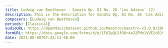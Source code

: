 ```yaml
---
title: Ludwig van Beethoven - Sonata Op. 81 No. 26 'Les Adieux' (2)
description: This is the description for Sonata Op. 81 No. 26 'Les Adieux' by Ludwig van Beethoven
composers: [Ludwig van Beethoven]
periods: [Classical]
audioURL: https://OpenMusicDataset.github.io/Maestro/maestro-v3.0.0/2004/MIDI-Unprocessed_SMF_17_R1_2004_01-03_ORIG_MID--AUDIO_17_R1_2004_03_Track03_wav.midi
formURL: https://docs.google.com/forms/d/e/1FAIpQLSfG6r4o22FMn1VVE2cBJSCnwy34LQRThTaTVZ1s_zWzrh6-Jg/viewform
date: 2021-08-08T07:43:13-06:00
---
```

